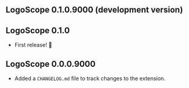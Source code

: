 ## LogoScope 0.1.0.9000 (development version)

## LogoScope 0.1.0

- First release! 🎉

## LogoScope 0.0.0.9000

- Added a `CHANGELOG.md` file to track changes to the extension.
